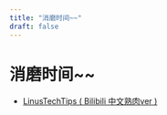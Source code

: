 ```yaml
---
title: "消磨时间~~"
draft: false
---
```


# 消磨时间~~

* [LinusTechTips ( Bilibili 中文熟肉ver )](https://space.bilibili.com/12434430/)